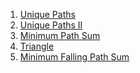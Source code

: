 1) [Unique Paths](https://leetcode.com/problems/unique-paths/)
2) [Unique Paths II](https://leetcode.com/problems/unique-paths-ii/)
3) [Minimum Path Sum](https://leetcode.com/problems/minimum-path-sum/)
4) [Triangle](https://leetcode.com/problems/triangle/)
5) [Minimum Falling Path Sum](https://leetcode.com/problems/minimum-falling-path-sum/)
